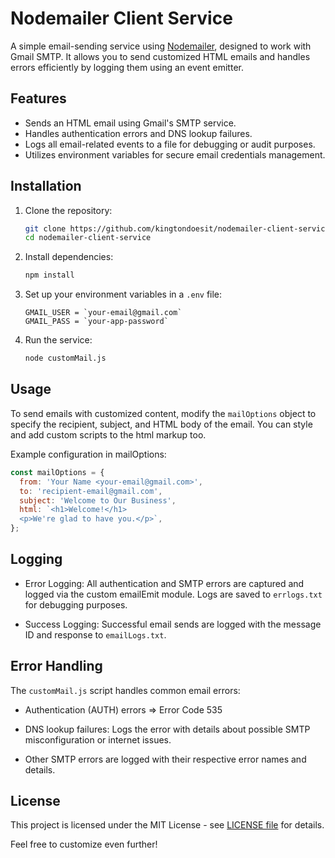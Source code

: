 # Nodemailer Client Service

A simple email-sending service using [Nodemailer](https://www.npmjs.com/package/nodemailer), designed to work with Gmail SMTP. It allows you to send customized HTML emails and handles errors efficiently by logging them using an event emitter.

## Features

- Sends an HTML email using Gmail's SMTP service.
- Handles authentication errors and DNS lookup failures.
- Logs all email-related events to a file for debugging or audit purposes.
- Utilizes environment variables for secure email credentials management.

## Installation

1. Clone the repository:

   ```bash
   git clone https://github.com/kingtondoesit/nodemailer-client-service.git
   cd nodemailer-client-service
   ```

2. Install dependencies:

   ```bash
   npm install
   ```

3. Set up your environment variables in a `.env` file:

   ```env
   GMAIL_USER = `your-email@gmail.com`
   GMAIL_PASS = `your-app-password`
   ```

4. Run the service:

   ```bash
   node customMail.js
   ```

## Usage

To send emails with customized content, modify the `mailOptions` object to specify the recipient, subject, and HTML body of the email. You can style and add custom scripts to the html markup too.

Example configuration in mailOptions:

```js
const mailOptions = {
  from: 'Your Name <your-email@gmail.com>',
  to: 'recipient-email@gmail.com',
  subject: 'Welcome to Our Business',
  html: `<h1>Welcome!</h1>
  <p>We're glad to have you.</p>`,
};
```

## Logging

- Error Logging: All authentication and SMTP errors are captured and logged via the custom emailEmit module. Logs are saved to `errlogs.txt` for debugging purposes.

- Success Logging: Successful email sends are logged with the message ID and response to `emailLogs.txt`.

## Error Handling

The `customMail.js` script handles common email errors:

- Authentication (AUTH) errors => Error Code 535

- DNS lookup failures: Logs the error with details about possible SMTP misconfiguration or internet issues.

- Other SMTP errors are logged with their respective error names and details.

## License

This project is licensed under the MIT License - see [LICENSE file](https://github.com/git/git-scm.com/blob/main/MIT-LICENSE.txt) for details.

Feel free to customize even further!
